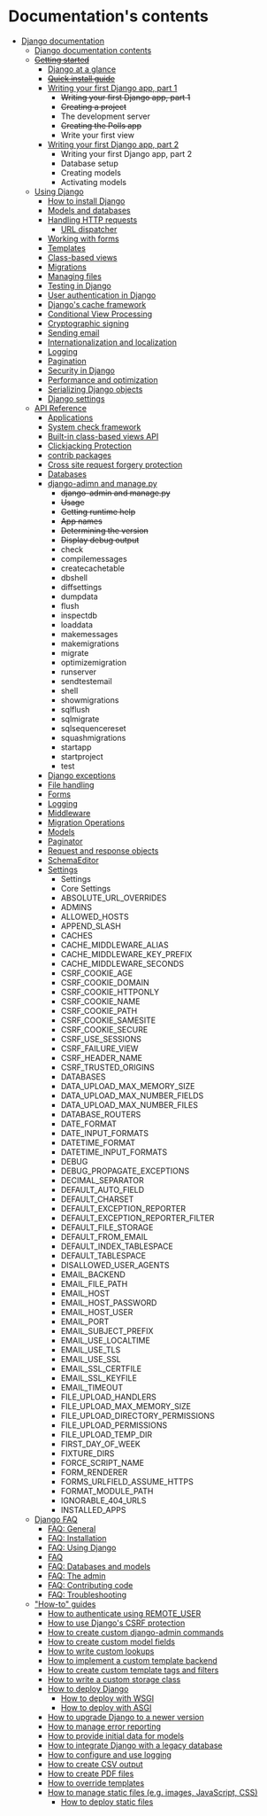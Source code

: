 # Documentation's contents

- [Django documentation](https://docs.djangoproject.com/en/5.0/)
  - [Django documentation contents](https://docs.djangoproject.com/en/5.0/contents/)
  - ~~[Getting started](https://docs.djangoproject.com/en/5.0/intro/)~~
    - [Django at a glance](https://docs.djangoproject.com/en/5.0/intro/overview/)
    - ~~[Quick install guide](https://docs.djangoproject.com/en/5.0/intro/install/)~~
    - [Writing your first Django app, part 1](https://docs.djangoproject.com/en/5.0/intro/tutorial01/)
      - ~~Writing your first Django app, part 1~~
      - ~~Creating a project~~
      - The development server
      - ~~Creating the Polls app~~
      - Write your first view
    - [Writing your first Django app, part 2](https://docs.djangoproject.com/en/5.0/intro/tutorial02/)
      - Writing your first Django app, part 2
      - Database setup
      - Creating models
      - Activating models
  - [Using Django](https://docs.djangoproject.com/en/5.0/topics/)
    - [How to install Django](https://docs.djangoproject.com/en/5.0/topics/install/)
    - [Models and databases](https://docs.djangoproject.com/en/5.0/topics/db/)
    - [Handling HTTP requests](https://docs.djangoproject.com/en/5.0/topics/http/)
      - [URL dispatcher](https://docs.djangoproject.com/en/5.0/topics/http/urls/)
    - [Working with forms](https://docs.djangoproject.com/en/5.0/topics/forms/)
    - [Templates](https://docs.djangoproject.com/en/5.0/topics/templates/)
    - [Class-based views](https://docs.djangoproject.com/en/5.0/topics/class-based-views/)
    - [Migrations](https://docs.djangoproject.com/en/5.0/topics/migrations/)
    - [Managing files](https://docs.djangoproject.com/en/5.0/topics/files/)
    - [Testing in Django](https://docs.djangoproject.com/en/5.0/topics/testing/)
    - [User authentication in Django](https://docs.djangoproject.com/en/5.0/topics/auth/)
    - [Django's cache framework](https://docs.djangoproject.com/en/5.0/topics/cache/)
    - [Conditional View Processing](https://docs.djangoproject.com/en/5.0/topics/conditional-view-processing/)
    - [Cryptographic signing](https://docs.djangoproject.com/en/5.0/topics/signing/)
    - [Sending email](https://docs.djangoproject.com/en/5.0/topics/email/)
    - [Internationalization and localization](https://docs.djangoproject.com/en/5.0/topics/i18n/)
    - [Logging](https://docs.djangoproject.com/en/5.0/topics/logging/)
    - [Pagination](https://docs.djangoproject.com/en/5.0/topics/pagination/)
    - [Security in Django](https://docs.djangoproject.com/en/5.0/topics/security/)
    - [Performance and optimization](https://docs.djangoproject.com/en/5.0/topics/performance/)
    - [Serializing Django objects](https://docs.djangoproject.com/en/5.0/topics/serialization/)
    - [Django settings](https://docs.djangoproject.com/en/5.0/topics/settings/)
  - [API Reference](https://docs.djangoproject.com/en/5.0/ref/)
    - [Applications](https://docs.djangoproject.com/en/5.0/ref/applications/)
    - [System check framework](https://docs.djangoproject.com/en/5.0/ref/checks/)
    - [Built-in class-based views API](https://docs.djangoproject.com/en/5.0/ref/class-based-views/)
    - [Clickjacking Protection](https://docs.djangoproject.com/en/5.0/ref/clickjacking/)
    - [contrib packages](https://docs.djangoproject.com/en/5.0/ref/contrib/)
    - [Cross site request forgery protection](https://docs.djangoproject.com/en/5.0/ref/csrf/)
    - [Databases](https://docs.djangoproject.com/en/5.0/ref/databases/)
    - [django-adimn and manage.py](https://docs.djangoproject.com/en/5.0/ref/django-admin/)
      - ~~django-admin and manage.py~~
      - ~~Usage~~
      - ~~Getting runtime help~~
      - ~~App names~~
      - ~~Determining the version~~
      - ~~Display debug output~~
      - check
      - compilemessages
      - createcachetable
      - dbshell
      - diffsettings
      - dumpdata
      - flush
      - inspectdb
      - loaddata
      - makemessages
      - makemigrations
      - migrate
      - optimizemigration
      - runserver
      - sendtestemail
      - shell
      - showmigrations
      - sqlflush
      - sqlmigrate
      - sqlsequencereset
      - squashmigrations
      - startapp
      - startproject
      - test
    - [Django exceptions](https://docs.djangoproject.com/en/5.0/ref/exceptions/)
    - [File handling](https://docs.djangoproject.com/en/5.0/ref/files/)
    - [Forms](https://docs.djangoproject.com/en/5.0/ref/forms/)
    - [Logging](https://docs.djangoproject.com/en/5.0/ref/logging/)
    - [Middleware](https://docs.djangoproject.com/en/5.0/ref/middleware/)
    - [Migration Operations](https://docs.djangoproject.com/en/5.0/ref/migration-operations/)
    - [Models](https://docs.djangoproject.com/en/5.0/ref/models/)
    - [Paginator](https://docs.djangoproject.com/en/5.0/ref/paginator/)
    - [Request and response objects](https://docs.djangoproject.com/en/5.0/ref/request-response/)
    - [SchemaEditor](https://docs.djangoproject.com/en/5.0/ref/schema-editor/)
    - [Settings](https://docs.djangoproject.com/en/5.0/ref/settings/)
      - Settings
      - Core Settings
      - ABSOLUTE_URL_OVERRIDES
      - ADMINS
      - ALLOWED_HOSTS
      - APPEND_SLASH
      - CACHES
      - CACHE_MIDDLEWARE_ALIAS
      - CACHE_MIDDLEWARE_KEY_PREFIX
      - CACHE_MIDDLEWARE_SECONDS
      - CSRF_COOKIE_AGE
      - CSRF_COOKIE_DOMAIN
      - CSRF_COOKIE_HTTPONLY
      - CSRF_COOKIE_NAME
      - CSRF_COOKIE_PATH
      - CSRF_COOKIE_SAMESITE
      - CSRF_COOKIE_SECURE
      - CSRF_USE_SESSIONS
      - CSRF_FAILURE_VIEW
      - CSRF_HEADER_NAME
      - CSRF_TRUSTED_ORIGINS
      - DATABASES
      - DATA_UPLOAD_MAX_MEMORY_SIZE
      - DATA_UPLOAD_MAX_NUMBER_FIELDS
      - DATA_UPLOAD_MAX_NUMBER_FILES
      - DATABASE_ROUTERS
      - DATE_FORMAT
      - DATE_INPUT_FORMATS
      - DATETIME_FORMAT
      - DATETIME_INPUT_FORMATS
      - DEBUG
      - DEBUG_PROPAGATE_EXCEPTIONS
      - DECIMAL_SEPARATOR
      - DEFAULT_AUTO_FIELD
      - DEFAULT_CHARSET
      - DEFAULT_EXCEPTION_REPORTER
      - DEFAULT_EXCEPTION_REPORTER_FILTER
      - DEFAULT_FILE_STORAGE
      - DEFAULT_FROM_EMAIL
      - DEFAULT_INDEX_TABLESPACE
      - DEFAULT_TABLESPACE
      - DISALLOWED_USER_AGENTS
      - EMAIL_BACKEND
      - EMAIL_FILE_PATH
      - EMAIL_HOST
      - EMAIL_HOST_PASSWORD
      - EMAIL_HOST_USER
      - EMAIL_PORT
      - EMAIL_SUBJECT_PREFIX
      - EMAIL_USE_LOCALTIME
      - EMAIL_USE_TLS
      - EMAIL_USE_SSL
      - EMAIL_SSL_CERTFILE
      - EMAIL_SSL_KEYFILE
      - EMAIL_TIMEOUT
      - FILE_UPLOAD_HANDLERS
      - FILE_UPLOAD_MAX_MEMORY_SIZE
      - FILE_UPLOAD_DIRECTORY_PERMISSIONS
      - FILE_UPLOAD_PERMISSIONS
      - FILE_UPLOAD_TEMP_DIR
      - FIRST_DAY_OF_WEEK
      - FIXTURE_DIRS
      - FORCE_SCRIPT_NAME
      - FORM_RENDERER
      - FORMS_URLFIELD_ASSUME_HTTPS
      - FORMAT_MODULE_PATH
      - IGNORABLE_404_URLS
      - INSTALLED_APPS
  - [Django FAQ](https://docs.djangoproject.com/en/5.0/faq/)
    - [FAQ: General](https://docs.djangoproject.com/en/5.0/faq/general/)
    - [FAQ: Installation](https://docs.djangoproject.com/en/5.0/faq/install/)
    - [FAQ: Using Django](https://docs.djangoproject.com/en/5.0/faq/usage/)
    - [FAQ](https://docs.djangoproject.com/en/5.0/faq/help/)
    - [FAQ: Databases and models](https://docs.djangoproject.com/en/5.0/faq/models/)
    - [FAQ: The admin](https://docs.djangoproject.com/en/5.0/faq/admin/)
    - [FAQ: Contributing code](https://docs.djangoproject.com/en/5.0/faq/contributing/)
    - [FAQ: Troubleshooting](https://docs.djangoproject.com/en/5.0/faq/troubleshooting/)
  - ["How-to" guides](https://docs.djangoproject.com/en/5.0/howto/)
    - [How to authenticate using REMOTE_USER](https://docs.djangoproject.com/en/5.0/howto/auth-remote-user/)
    - [How to use Django's CSRF protection](https://docs.djangoproject.com/en/5.0/howto/csrf/)
    - [How to create custom django-admin commands](https://docs.djangoproject.com/en/5.0/howto/custom-management-commands/)
    - [How to create custom model fields](https://docs.djangoproject.com/en/5.0/howto/custom-model-fields/)
    - [How to write custom lookups](https://docs.djangoproject.com/en/5.0/howto/custom-lookups/)
    - [How to implement a custom template backend](https://docs.djangoproject.com/en/5.0/howto/custom-template-backend/)
    - [How to create custom template tags and filters](https://docs.djangoproject.com/en/5.0/howto/custom-template-tags/)
    - [How to write a custom storage class](https://docs.djangoproject.com/en/5.0/howto/custom-file-storage/)
    - [How to deploy Django](https://docs.djangoproject.com/en/5.0/howto/deployment/)
      - [How to deploy with WSGI](https://docs.djangoproject.com/en/5.0/howto/deployment/wsgi/)
      - [How to deploy with ASGI](https://docs.djangoproject.com/en/5.0/howto/deployment/asgi/)
    - [How to upgrade Django to a newer version](https://docs.djangoproject.com/en/5.0/howto/upgrade-version/)
    - [How to manage error reporting](https://docs.djangoproject.com/en/5.0/howto/error-reporting/)
    - [How to provide initial data for models](https://docs.djangoproject.com/en/5.0/howto/initial-data/)
    - [How to integrate Django with a legacy database](https://docs.djangoproject.com/en/5.0/howto/legacy-databases/)
    - [How to configure and use logging](https://docs.djangoproject.com/en/5.0/howto/logging/)
    - [How to create CSV output](https://docs.djangoproject.com/en/5.0/howto/outputting-csv/)
    - [How to create PDF files](https://docs.djangoproject.com/en/5.0/howto/outputting-pdf/)
    - [How to override templates](https://docs.djangoproject.com/en/5.0/howto/overriding-templates/)
    - [How to manage static files (e.g. images, JavaScript, CSS)](https://docs.djangoproject.com/en/5.0/howto/static-files/)
      - [How to deploy static files](https://docs.djangoproject.com/en/5.0/howto/static-files/deployment/)
